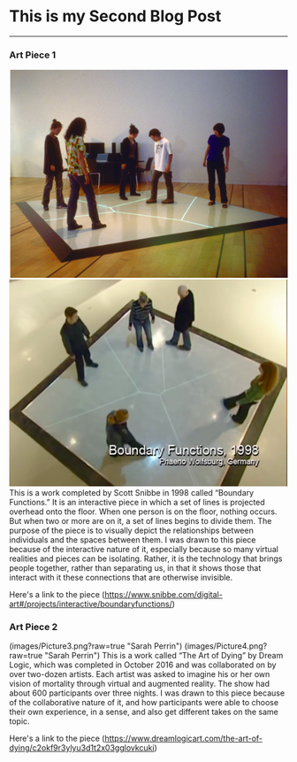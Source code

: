 # This is my Second Blog Post
------

### Art Piece 1
![Sarah Perrin](images/Picture1.png?raw=true "Sarah Perrin")
![Sarah Perrin](images/Picture2.png?raw=true "Sarah Perrin")
This is a work completed by Scott Snibbe in 1998 called “Boundary Functions.” It is an interactive piece in which a set of lines is projected overhead onto the floor. When one person is on the floor, nothing occurs. But when two or more are on it, a set of lines begins to divide them. The purpose of the piece is to visually depict the relationships between individuals and the spaces between them. I was drawn to this piece because of the interactive nature of it, especially because so many virtual realities and pieces can be isolating. Rather, it is the technology that brings people together, rather than separating us, in that it shows those that interact with it these connections that are otherwise invisible.

Here's a link to the piece (https://www.snibbe.com/digital-art#/projects/interactive/boundaryfunctions/)

### Art Piece 2
(images/Picture3.png?raw=true "Sarah Perrin")
(images/Picture4.png?raw=true "Sarah Perrin")
This is a work called “The Art of Dying” by Dream Logic, which was completed in October 2016 and was collaborated on by over two-dozen artists. Each artist was asked to imagine his or her own vision of mortality through virtual and augmented reality. The show had about 600 participants over three nights. I was drawn to this piece because of the collaborative nature of it, and how participants were able to choose their own experience, in a sense, and also get different takes on the same topic. 

Here's a link to the piece (https://www.dreamlogicart.com/the-art-of-dying/c2okf9r3ylyu3d1t2x03gglovkcuki)